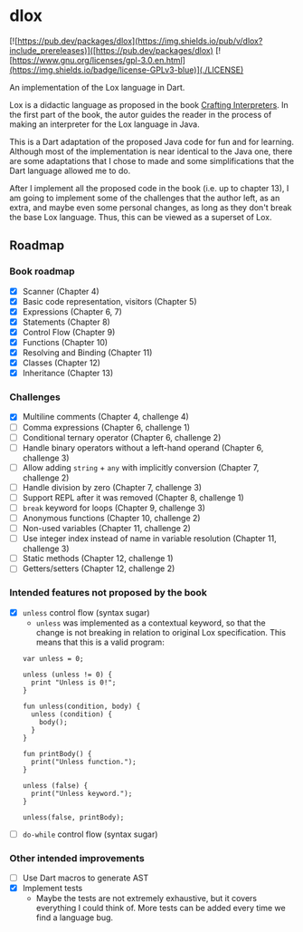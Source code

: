# dlox

[![https://pub.dev/packages/dlox](https://img.shields.io/pub/v/dlox?include_prereleases)]([https://pub.dev/packages/dlox) [![https://www.gnu.org/licenses/gpl-3.0.en.html](https://img.shields.io/badge/license-GPLv3-blue)](./LICENSE)

An implementation of the Lox language in Dart.

Lox is a didactic language as proposed in the book [Crafting Interpreters](https://www.craftinginterpreters.com). In the first part of the book, the autor guides the reader in the process of making an interpreter for the Lox language in Java.

This is a Dart adaptation of the proposed Java code for fun and for learning. Although most of the implementation is near identical to the Java one, there are some adaptations that I chose to made and some simplifications that the Dart language allowed me to do.

After I implement all the proposed code in the book (i.e. up to chapter 13), I am going to implement some of the challenges that the author left, as an extra, and maybe even some personal changes, as long as they don't break the base Lox language. Thus, this can be viewed as a superset of Lox.

## Roadmap

### Book roadmap

- [x] Scanner (Chapter 4)
- [x] Basic code representation, visitors (Chapter 5)
- [x] Expressions (Chapter 6, 7)
- [x] Statements (Chapter 8)
- [x] Control Flow (Chapter 9)
- [x] Functions (Chapter 10)
- [x] Resolving and Binding (Chapter 11)
- [x] Classes (Chapter 12)
- [x] Inheritance (Chapter 13)

### Challenges

- [x] Multiline comments (Chapter 4, challenge 4)
- [ ] Comma expressions (Chapter 6, challenge 1)
- [ ] Conditional ternary operator (Chapter 6, challenge 2)
- [ ] Handle binary operators without a left-hand operand (Chapter 6, challenge 3)
- [ ] Allow adding `string` + `any` with implicitly conversion (Chapter 7, challenge 2)
- [ ] Handle division by zero (Chapter 7, challenge 3)
- [ ] Support REPL after it was removed (Chapter 8, challenge 1)
- [ ] `break` keyword for loops (Chapter 9, challenge 3)
- [ ] Anonymous functions (Chapter 10, challenge 2)
- [ ] Non-used variables (Chapter 11, challenge 2)
- [ ] Use integer index instead of name in variable resolution (Chapter 11, challenge 3)
- [ ] Static methods (Chapter 12, challenge 1)
- [ ] Getters/setters (Chapter 12, challenge 2)

### Intended features not proposed by the book

- [x] `unless` control flow (syntax sugar)
  - `unless` was implemented as a contextual keyword, so that the change is not breaking in relation to original Lox specification. This means that this is a valid program:
  ```
  var unless = 0;
  
  unless (unless != 0) {
    print "Unless is 0!";
  }
  
  fun unless(condition, body) {
    unless (condition) {
      body();
    }
  }
  
  fun printBody() {
    print("Unless function.");
  }
  
  unless (false) {
    print("Unless keyword.");
  }
  
  unless(false, printBody);
  ```
- [ ] `do-while` control flow (syntax sugar) 

### Other intended improvements

- [ ] Use Dart macros to generate AST
- [x] Implement tests
  - Maybe the tests are not extremely exhaustive, but it covers everything I could think of. More tests can be added every time we find a language bug.
